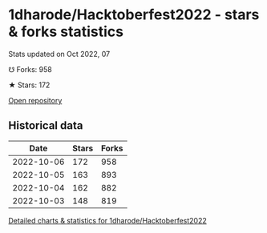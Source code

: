 # 1dharode/Hacktoberfest2022 - stars & forks statistics

Stats updated on Oct 2022, 07

☋ Forks: 958

★ Stars: 172

[Open repository](https://github.com/1dharode/Hacktoberfest2022)

## Historical data
| Date | Stars | Forks |
|------|-------|-------|
| 2022-10-06 | 172 | 958 | 
| 2022-10-05 | 163 | 893 | 
| 2022-10-04 | 162 | 882 | 
| 2022-10-03 | 148 | 819 | 


[Detailed charts & statistics for 1dharode/Hacktoberfest2022](https://reviewgithub.com/rep/1dharode/Hacktoberfest2022)
